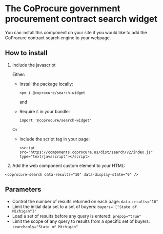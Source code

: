 # The CoProcure government procurement contract search widget

You can install this component on your site if you would like to add the CoProcure contract search engine to your webpage.

## How to install

1) Include the javascript

    Either:
    
    - Install the package locally:

      ```
      npm i @coprocure/search-widget
      ```
      and

    - Require it in your bundle:

      ```
      import '@coprocure/search-widget'
      ```

    Or

    - Include the script tag in your page:

      ```
      <script src="https://components.coprocure.us/dist/search/v2/index.js" type="text/javascript"></script>
      ```

2) Add the web component custom element to your HTML:

```
<coprocure-search data-results="10" data-display-state="0" />
```
      
## Parameters

- Control the number of results returned on each page: ```data-results="10"```
- Limit the initial data set to a set of buyers: ```buyers='["State of Michigan"]'```
- Load a set of results before any query is entered: ```prepop="true"```
- Limit the scope of any query to results from a specific set of buyers: ```searchonly="State of Michigan"```

